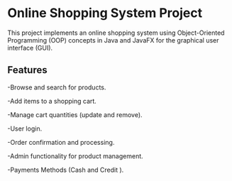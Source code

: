 # Online Shopping System Project
This project implements an online shopping system using Object-Oriented Programming (OOP) concepts in Java and JavaFX for the graphical user interface (GUI).
## Features
-Browse and search for products.  

-Add items to a shopping cart.  

-Manage cart quantities (update and remove).  

-User login.  

-Order confirmation and processing.  

-Admin functionality for product management.  

-Payments Methods (Cash and Credit ).

